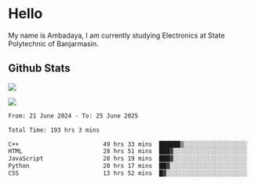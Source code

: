 # Hello

My name is Ambadaya, I am currently studying Electronics at State Polytechnic of Banjarmasin.

## Github Stats
![](https://komarev.com/ghpvc/?username=vorkey&color=41B883&style=for-the-badge)

![](https://readme-stat-vorkey.vercel.app/api/top-langs/?username=vorkey&theme=vue-dark&count_private=true&langs_count=6&size_weight=0.75&count_weight=0.25&layout=compact)

<!-- 
- 👯 I’m looking to collaborate on ... 
- 🤔 I’m looking for help with ...
- 💬 Ask me about ...
- 📫 How to reach me: ...
- 😄 Pronouns: ...
- ⚡ Fun fact: ... -->

<!--START_SECTION:waka-->

```txt
From: 21 June 2024 - To: 25 June 2025

Total Time: 193 hrs 3 mins

C++                        49 hrs 33 mins  ██████▒░░░░░░░░░░░░░░░░░░   25.34 %
HTML                       28 hrs 51 mins  ███▓░░░░░░░░░░░░░░░░░░░░░   14.75 %
JavaScript                 28 hrs 19 mins  ███▓░░░░░░░░░░░░░░░░░░░░░   14.48 %
Python                     20 hrs 17 mins  ██▓░░░░░░░░░░░░░░░░░░░░░░   10.37 %
CSS                        13 hrs 52 mins  █▓░░░░░░░░░░░░░░░░░░░░░░░   07.09 %
```

<!--END_SECTION:waka-->
